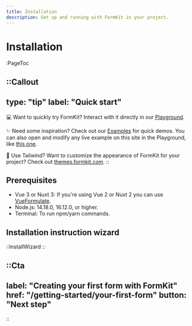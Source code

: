 ```yaml
---
title: Installation
description: Get up and running with FormKit in your project.
---
```


# Installation

:PageToc

::Callout
---
type: "tip"
label: "Quick start"
---
💻 Want to quickly try FormKit? Interact with it directly in our [Playground](/playground).

✨ Need some inspiration? Check out our [Examples](/essentials/examples) for quick demos. You can also open and modify any live example on this site in the Playground, like [this one](https://formkit.link/669cf343fcf4107f8d93ed68f14be2a8).

🎨 Use Tailwind? Want to customize the appearance of FormKit for your project? Check out [themes.formkit.com](https://themes.formkit.com).
::

## Prerequisites

- Vue 3 or Nuxt 3: If you're using Vue 2 or Nuxt 2 you can use [VueFormulate](https://vueformulate.com).
- Node.js: 14.18.0, 16.12.0, or higher.
- Terminal: To run npm/yarn commands.


## Installation instruction wizard

::InstallWizard
::

::Cta
---
label: "Creating your first form with FormKit" 
href: "/getting-started/your-first-form" 
button: "Next step"
---
::